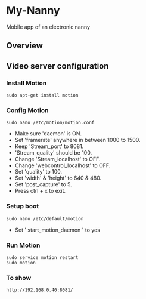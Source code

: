 # My-Nanny
Mobile app of an electronic nanny


## Overview



## Video server configuration

### Install Motion 

    sudo apt-get install motion
  
### Config Motion

    sudo nano /etc/motion/motion.conf
        
- Make sure 'daemon' is ON.
- Set 'framerate' anywhere in between 1000 to 1500.
- Keep 'Stream_port' to 8081.
- 'Stream_quality' should be 100.
- Change 'Stream_localhost' to OFF.
- Change 'webcontrol_localhost' to OFF.
- Set 'quality' to 100.
- Set 'width' & 'height' to 640 & 480.
- Set 'post_capture' to 5.
- Press ctrl + x to exit.

### Setup boot

    sudo nano /etc/default/motion

- Set ' start_motion_daemon ' to yes

### Run Motion

    sudo service motion restart
    sudo motion
    
### To show

    http://192.168.0.40:8081/

       
      

